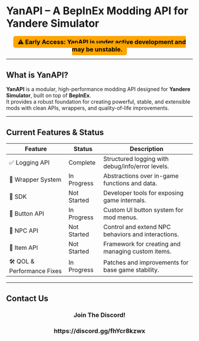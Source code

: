 # YanAPI – A BepInEx Modding API for Yandere Simulator

<h3 align="center">
  <span style="background-color: orange; color: black; padding: 6px 12px; border-radius: 6px; font-weight: bold;">
    ⚠️ Early Access: YanAPI is under active development and may be unstable.
  </span>
</h3>

---

## What is YanAPI?

**YanAPI** is a modular, high-performance modding API designed for **Yandere Simulator**, built on top of **BepInEx**.  
It provides a robust foundation for creating powerful, stable, and extensible mods with clean APIs, wrappers, and quality-of-life improvements.

---

## Current Features & Status

| Feature                    | Status        | Description                                         |
|---------------------------|---------------|-----------------------------------------------------|
| ✅ Logging API            | Complete    | Structured logging with debug/info/error levels.    |
| 🧠 Wrapper System         | In Progress    | Abstractions over in-game functions and data.       |
| 🧰 SDK                    | Not Started    | Developer tools for exposing game internals.        |
| 🔘 Button API             | In Progress    | Custom UI button system for mod menus.              |
| 🧍 NPC API                | Not Started    | Control and extend NPC behaviors and interactions.  |
| 🎒 Item API               | Not Started    | Framework for creating and managing custom items.   |
| 🛠️ QOL & Performance Fixes | In Progress    | Patches and improvements for base game stability.   |

---

## Contact Us

<h3 align="center">
  <span padding: 6px 12px; border-radius: 6px; font-weight: bold;">
    Join The Discord!
  </span>
</h3>
<h3 align="center">
  <span padding: 6px 12px; border-radius: 6px; font-weight: bold;">
    https://discord.gg/fhYcr8kzwx
  </span>
</h3>
